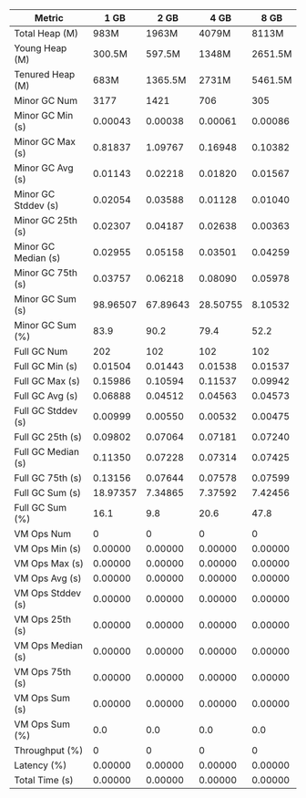 | Metric | 1 GB | 2 GB | 4 GB | 8 GB |
|------|----|----|----|----|
| Total Heap (M) | 983M | 1963M | 4079M | 8113M |
| Young Heap (M) | 300.5M | 597.5M | 1348M | 2651.5M |
| Tenured Heap (M) | 683M | 1365.5M | 2731M | 5461.5M |
| Minor GC Num | 3177 | 1421 | 706 | 305 |
| Minor GC Min (s) | 0.00043 | 0.00038 | 0.00061 | 0.00086 |
| Minor GC Max (s) | 0.81837 | 1.09767 | 0.16948 | 0.10382 |
| Minor GC Avg (s) | 0.01143 | 0.02218 | 0.01820 | 0.01567 |
| Minor GC Stddev (s) | 0.02054 | 0.03588 | 0.01128 | 0.01040 |
| Minor GC 25th (s) | 0.02307 | 0.04187 | 0.02638 | 0.00363 |
| Minor GC Median (s) | 0.02955 | 0.05158 | 0.03501 | 0.04259 |
| Minor GC 75th (s) | 0.03757 | 0.06218 | 0.08090 | 0.05978 |
| Minor GC Sum (s) | 98.96507 | 67.89643 | 28.50755 | 8.10532 |
| Minor GC Sum (%) | 83.9 | 90.2 | 79.4 | 52.2 |
| Full GC Num | 202 | 102 | 102 | 102 |
| Full GC Min (s) | 0.01504 | 0.01443 | 0.01538 | 0.01537 |
| Full GC Max (s) | 0.15986 | 0.10594 | 0.11537 | 0.09942 |
| Full GC Avg (s) | 0.06888 | 0.04512 | 0.04563 | 0.04573 |
| Full GC Stddev (s) | 0.00999 | 0.00550 | 0.00532 | 0.00475 |
| Full GC 25th (s) | 0.09802 | 0.07064 | 0.07181 | 0.07240 |
| Full GC Median (s) | 0.11350 | 0.07228 | 0.07314 | 0.07425 |
| Full GC 75th (s) | 0.13156 | 0.07644 | 0.07578 | 0.07599 |
| Full GC Sum (s) | 18.97357 | 7.34865 | 7.37592 | 7.42456 |
| Full GC Sum (%) | 16.1 | 9.8 | 20.6 | 47.8 |
| VM Ops Num | 0 | 0 | 0 | 0 |
| VM Ops Min (s) | 0.00000 | 0.00000 | 0.00000 | 0.00000 |
| VM Ops Max (s) | 0.00000 | 0.00000 | 0.00000 | 0.00000 |
| VM Ops Avg (s) | 0.00000 | 0.00000 | 0.00000 | 0.00000 |
| VM Ops Stddev (s) | 0.00000 | 0.00000 | 0.00000 | 0.00000 |
| VM Ops 25th (s) | 0.00000 | 0.00000 | 0.00000 | 0.00000 |
| VM Ops Median (s) | 0.00000 | 0.00000 | 0.00000 | 0.00000 |
| VM Ops 75th (s) | 0.00000 | 0.00000 | 0.00000 | 0.00000 |
| VM Ops Sum (s) | 0.00000 | 0.00000 | 0.00000 | 0.00000 |
| VM Ops Sum (%) | 0.0 | 0.0 | 0.0 | 0.0 |
| Throughput (%) | 0 | 0 | 0 | 0 |
| Latency (%) | 0.00000 | 0.00000 | 0.00000 | 0.00000 |
| Total Time (s) | 0.00000 | 0.00000 | 0.00000 | 0.00000 |
